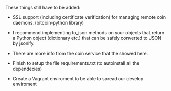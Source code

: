 These things still have to be added:

* SSL support (including certificate verification) for managing remote coin daemons. (bitcoin-python library)

* I recommend implementing to_json methods on your objects that return a Python object (dictionary etc.) that can be safely converted to JSON by jsonify.

* There are more info from the coin service that the showed here.

* Finish to setup the file requirements.txt (to autoinstall all the dependecies)

* Create a Vagrant enviroment to be able to spread our develop enviroment